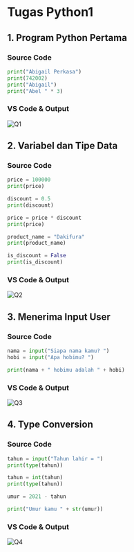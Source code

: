 # Tugas Python1
## 1. Program Python Pertama
### Source Code

```py
print("Abigail Perkasa")
print(742002)
print("Abigail")
print("Abel " * 3)
```
### VS Code & Output
![Q1](https://user-images.githubusercontent.com/93004722/140596042-fb38da24-3bbc-40b2-b7ab-b9728a4bfa44.PNG)

## 2. Variabel dan Tipe Data
### Source Code

```py
price = 100000
print(price)

discount = 0.5
print(discount)

price = price * discount
print(price)

product_name = "Dakifura"
print(product_name)

is_discount = False
print(is_discount)
```
### VS Code & Output
![Q2](https://user-images.githubusercontent.com/93004722/140596134-2ff0c96e-ed06-475f-87d6-9ab316cb3167.PNG)

## 3. Menerima Input User
### Source Code

```py
nama = input("Siapa nama kamu? ")
hobi = input("Apa hobimu? ")

print(nama + " hobimu adalah " + hobi)
```
### VS Code & Output
![Q3](https://user-images.githubusercontent.com/93004722/140596167-7300fff8-f61c-4d7d-a5f7-0853c4156366.PNG)

## 4. Type Conversion
### Source Code

```py
tahun = input("Tahun lahir = ")
print(type(tahun))

tahun = int(tahun)
print(type(tahun))

umur = 2021 - tahun

print("Umur kamu " + str(umur))
```
### VS Code & Output
![Q4](https://user-images.githubusercontent.com/93004722/140596203-b6e2c90d-a883-43e2-9567-ba1197ae5424.PNG)
